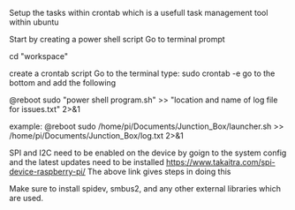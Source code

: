 Setup the tasks within crontab which is a usefull task management tool within ubuntu

Start by creating a power shell script
Go to terminal prompt

cd "workspace"


create a crontab script
Go to the terminal
type:
sudo crontab -e
go to the bottom and add the following

@reboot sudo "power shell program.sh" >> "location and name of log file for issues.txt" 2>&1

example:
@reboot sudo /home/pi/Documents/Junction_Box/launcher.sh >> /home/pi/Documents/Junction_Box/log.txt 2>&1


SPI and I2C need to be enabled on the device by goign to the system config and the latest updates need to be installed
https://www.takaitra.com/spi-device-raspberry-pi/
The above link gives steps in doing this

Make sure to install spidev, smbus2, and any other external libraries which are used.

